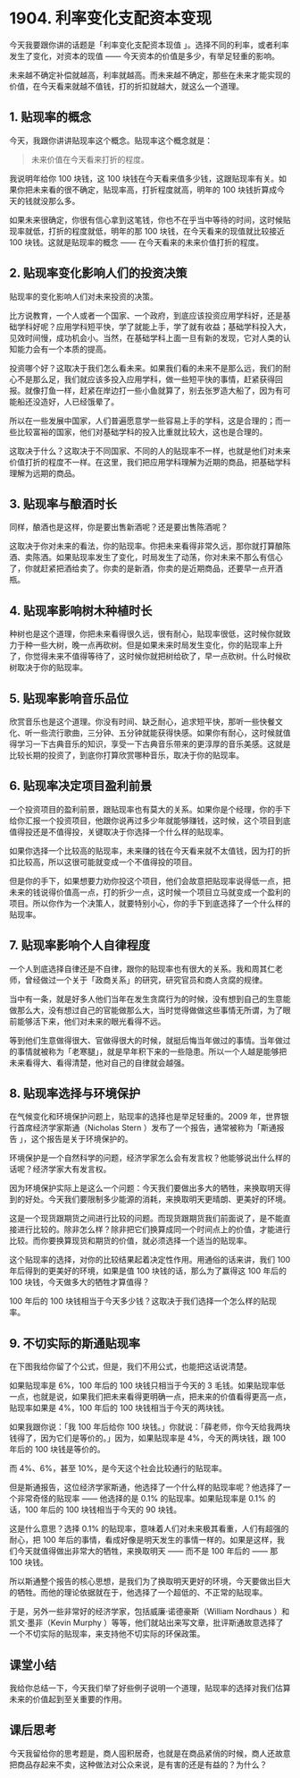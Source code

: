 # 1904. 利率变化支配资本变现

今天我要跟你讲的话题是「利率变化支配资本现值 」。选择不同的利率，或者利率发生了变化，对资本的现值 —— 今天资本的价值是多少，有举足轻重的影响。

未来越不确定补偿就越高，利率就越高。而未来越不确定，那些在未来才能实现的价值，在今天看来就越不值钱，打的折扣就越大，就这么一个道理。

## 1. 贴现率的概念

今天，我跟你讲讲贴现率这个概念。贴现率这个概念就是：

> 未来价值在今天看来打折的程度。

我说明年给你 100 块钱，这 100 块钱在今天看来值多少钱，这跟贴现率有关。如果你把未来看的很不确定，贴现率高，打折程度就高，明年的 100 块钱折算成今天的钱就没那么多。

如果未来很确定，你很有信心拿到这笔钱，你也不在乎当中等待的时间，这时候贴现率就低，打折的程度就低，明年的那 100 块钱，在今天看来的现值就比较接近 100 块钱。这就是贴现率的概念 —— 在今天看来的未来价值打折的程度。

## 2. 贴现率变化影响人们的投资决策

贴现率的变化影响人们对未来投资的决策。

比方说教育，一个人或者一个国家、一个政府，到底应该投资应用学科好，还是基础学科好呢？应用学科短平快，学了就能上手，学了就有收益；基础学科投入大，见效时间慢，成功机会小。当然，在基础学科上面一旦有新的发现，它对人类的认知能力会有一个本质的提高。

投资哪个好？这取决于我们怎么看未来。如果我们看的未来不是那么远，我们的耐心不是那么足，我们就应该多投入应用学科，做一些短平快的事情，赶紧获得回报。就像打鱼一样，赶紧在岸边打一些小鱼就算了，别去张罗造大船了，因为有可能船还没造好，人已经饿晕了。

所以在一些发展中国家，人们普遍愿意学一些容易上手的学科，这是合理的；而一些比较富裕的国家，他们对基础学科的投入比重就比较大，这也是合理的。

这取决于什么？这取决于不同国家、不同的人的贴现率不一样，也就是他们对未来价值打折的程度不一样。在这里，我们把应用学科理解为近期的商品，把基础学科理解为远期的商品。

## 3. 贴现率与酿酒时长

同样，酿酒也是这样，你是要出售新酒呢？还是要出售陈酒呢？

这取决于你对未来的看法，你的贴现率。你把未来看得非常久远，那你就打算酿陈酒、卖陈酒。如果贴现率发生了变化，时局发生了动荡，你对未来不那么有信心了，你就赶紧把酒给卖了。你卖的是新酒，你卖的是近期商品，还要早一点开酒瓶。

## 4. 贴现率影响树木种植时长

种树也是这个道理，你把未来看得很久远，很有耐心，贴现率很低，这时候你就致力于种一些大树，晚一点再砍树。但是如果未来时局发生变化，你的贴现率上升了，你觉得未来不值得等待了，这时候你就把树给砍了，早一点砍树。什么时候砍树取决于你的贴现率。

## 5. 贴现率影响音乐品位

欣赏音乐也是这个道理。你没有时间、缺乏耐心，追求短平快，那听一些快餐文化、听一些流行歌曲，三分钟、五分钟就能获得快感。如果你有耐心，这时候就值得学习一下古典音乐的知识，享受一下古典音乐带来的更淳厚的音乐美感。这就是比较长期的投资了，到底你打算欣赏哪种音乐，取决于你的贴现率。

## 6. 贴现率决定项目盈利前景

一个投资项目的盈利前景，跟贴现率也有莫大的关系。如果你是个经理，你的手下给你汇报一个投资项目，他跟你说再过多少年就能够赚钱，这时候，这个项目到底值得投还是不值得投，关键取决于你选择一个什么样的贴现率。

如果你选择一个比较高的贴现率，未来赚的钱在今天看来就不太值钱，因为打的折扣比较高，所以这很可能就变成一个不值得投的项目。

但是你的手下，如果想要力劝你投这个项目，他们会故意把贴现率说得低一点，把未来的钱说得价值高一点，打的折少一点，这时候一个项目立马就变成一个盈利的项目。所以你作为一个决策人，就要特别小心，你的手下到底选择了一个什么样的贴现率。

## 7. 贴现率影响个人自律程度

一个人到底选择自律还是不自律，跟你的贴现率也有很大的关系。我和周其仁老师，曾经做过一个关于「政商关系」的研究，研究官员和商人贪腐的规律。

当中有一条，就是好多人他们当年在发生贪腐行为的时候，没有想到自己的生意能做那么大，没有想过自己的官能做那么大，当时觉得做做这些事情无所谓，为了眼前能够活下来，他们对未来的眼光看得不远。

等到他们生意做得很大、官做得很大的时候，就挺后悔当年做过的事情。当年做过的事情就被称为「老寒腿」，就是早年积下来的一些隐患。所以一个人越是能够把未来看得大、看得清楚，他对自己的自律就会越强。

## 8. 贴现率选择与环境保护

在气候变化和环境保护问题上，贴现率的选择也是举足轻重的。2009 年，世界银行首席经济学家斯通（Nicholas Stern ）发布了一个报告，通常被称为「斯通报告 」，这个报告是关于环境保护的。

环境保护是一个自然科学的问题，经济学家怎么会有发言权？他能够说出什么样的话呢？经济学家大有发言权。

因为环境保护实际上是这么一个问题：今天我们要做出多大的牺牲，来换取明天得到的好处。今天我们要限制多少能源的消耗，来换取明天更晴朗、更美好的环境。

这是一个现货跟期货之间进行比较的问题。而现货跟期货我们前面说了，是不能直接进行比较的。除非怎么样？除非把它们换算成同一个时间点上的价值，才能进行比较。而你要换算现货和期货的价值，就必须选择一个适当的贴现率。

这个贴现率的选择，对你的比较结果起着决定性作用。用通俗的话来讲，我们 100 年后得到的更美好的环境，如果是值 100 块钱的话，那么为了赢得这 100 年后的 100 块钱，今天做多大的牺牲才算值得？

100 年后的 100 块钱相当于今天多少钱？这取决于我们选择一个怎么样的贴现率。

## 9. 不切实际的斯通贴现率

在下图我给你留了个公式，但是，我们不用公式，也能把这话说清楚。

 


如果贴现率是 6%，100 年后的 100 块钱只相当于今天的 3 毛钱。如果贴现率低一点，也就是说，如果我们把未来看得更明确一点，把未来的价值看得更高一点，贴现率如果是 4%，100 年后的 100 块钱相当于今天的两块钱。

如果我跟你说：「我 100 年后给你 100 块钱。」你就说：「薛老师，你今天给我两块钱得了，因为它们是等价的。」因为，如果贴现率是 4%，今天的两块钱，跟 100 年后的 100 块钱是等价的。

而 4%、6%，甚至 10%，是今天这个社会比较通行的贴现率。

但是斯通报告，这位经济学家斯通，他选择了一个什么样的贴现率呢？他选择了一个非常奇怪的贴现率 —— 他选择的是 0.1% 的贴现率。如果贴现率是 0.1% 的话，100 年后的 100 块钱相当于今天的 90 块钱。

这是什么意思？选择 0.1% 的贴现率，意味着人们对未来极其看重，人们有超强的耐心，把 100 年后的事情，看成好像是明天发生的事情一样的。如果是这样，我们今天就值得做出非常大的牺牲，来换取明天 —— 而不是 100 年后的 —— 那 100 块钱。

所以斯通整个报告的核心思想，是我们为了换取明天更好的环境，今天要做出巨大的牺牲。而他的理论依据就在于，他选择了一个超低的、不正常的贴现率。

于是，另外一些非常好的经济学家，包括威廉·诺德豪斯（William Nordhaus ）和凯文·墨非（Kevin Murphy ）等等，他们就站出来写文章，批评斯通故意选择了一个不切实际的贴现率，来支持他不切实际的环保政策。

## 课堂小结

我给你总结一下，今天我们举了好些例子说明一个道理，贴现率的选择对我们估算未来的价值起到至关重要的作用。

## 课后思考

今天我留给你的思考题是，商人囤积居奇，也就是在商品紧俏的时候，商人还故意把商品存起来不卖，这种做法对公众来说，是有害的还是有益的？为什么？

